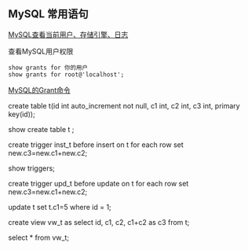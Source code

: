 
## MySQL 常用语句

[MySQL查看当前用户、存储引擎、日志](http://www.cnblogs.com/xiaoit/p/3376596.html)

查看MySQL用户权限

    show grants for 你的用户
    show grants for root@'localhost';

[MySQL的Grant命令](http://www.cnblogs.com/hcbin/archive/2010/04/23/1718379.html)


create table t(id int auto_increment not null, c1 int, c2 int, c3 int, primary key(id));

show create table t ;

create trigger inst_t before insert on t for each row set new.c3=new.c1+new.c2;

show triggers;

create trigger upd_t before update on t for each row set new.c3=new.c1+new.c2;

update t set t.c1=5 where id = 1;

create view vw_t as select id, c1, c2, c1+c2 as c3 from t;

select * from vw_t;







